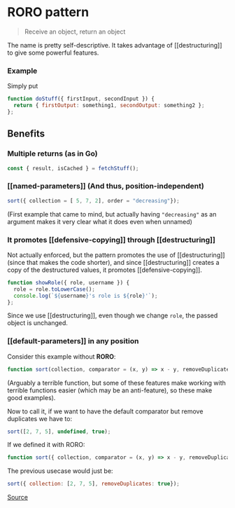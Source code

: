 # RORO pattern
> Receive an object, return an object

The name is pretty self-descriptive. It takes advantage of [[destructuring]] to give some powerful features.

### Example
Simply put

```js
function doStuff({ firstInput, secondInput }) {
  return { firstOutput: something1, secondOutput: something2 };
};
```

## Benefits
### Multiple returns (as in Go)
```js
const { result, isCached } = fetchStuff();
```

### [[named-parameters]] (And thus, position-independent)
```js
sort({ collection = [ 5, 7, 2], order = "decreasing"});
```

(First example that came to mind, but actually having `"decreasing"` as an argument makes it very clear what it does even when unnamed)

### It promotes [[defensive-copying]] through [[destructuring]]
Not actually enforced, but the pattern promotes the use of [[destructuring]] (since that makes the code shorter), and since [[destructuring]] creates a copy of the destructured values, it promotes [[defensive-copying]].

```js
function showRole({ role, username }) {
  role = role.toLowerCase();
  console.log(`${username}'s role is ${role}'`);
};

```

Since we use [[destructuring]], even though we change `role`, the passed object is unchanged.

### [[default-parameters]] in any position
Consider this example without **RORO**:

```js
function sort(collection, comparator = (x, y) => x - y, removeDuplicates = false);
```

(Arguably a terrible function, but some of these features make working with terrible functions easier (which may be an anti-feature), so these make good examples).

Now to call it, if we want to have the default comparator but remove duplicates we have to:

```js
sort([2, 7, 5], undefined, true);
```

If we defined it with RORO:

```js
function sort({ collection, comparator = (x, y) => x - y, removeDuplicates = false });
```

The previous usecase would just be:

```js
sort({ collection: [2, 7, 5], removeDuplicates: true});
```

[Source](https://www.freecodecamp.org/news/elegant-patterns-in-modern-javascript-roro-be01e7669cbd/)
